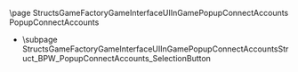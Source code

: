 \page StructsGameFactoryGameInterfaceUIInGamePopupConnectAccounts PopupConnectAccounts
- \subpage StructsGameFactoryGameInterfaceUIInGamePopupConnectAccountsStruct_BPW_PopupConnectAccounts_SelectionButton
